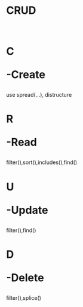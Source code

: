 <h1>CRUD</h1>
<br>
<div>
<h1><b>C</b><p>-Create</p></h1>
<p>use spread(...), distructure</p>
</div>
<div>
<h1><b>R</b><p>-Read</p></h1>
<p>filter(),sort(),includes(),find()</p>
</div>
<div>
<h1><b>U</b><p>-Update</p></h1>
<p>filter(),find()</p>
</div>
<div>
<h1><b>D</b><p>-Delete</p></h1>
<p>filter(),splice()</p>
</div>
